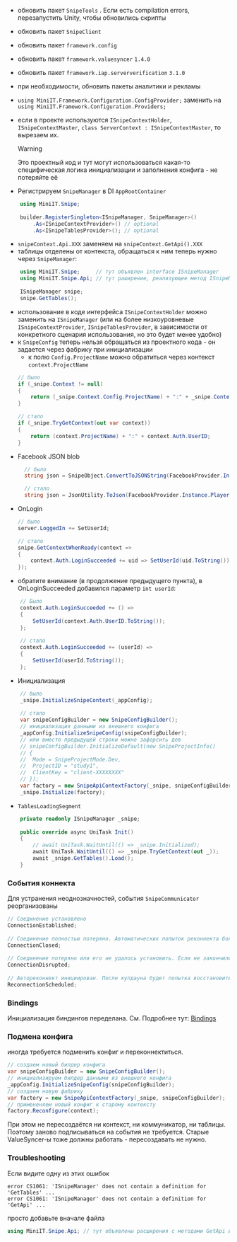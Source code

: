 - обновить пакет `SnipeTools` . Если есть compilation errors, перезапустить Unity, чтобы обновились скрипты
- обновить пакет `SnipeClient`
- обновить пакет `framework.config`
- обновить пакет `framework.valuesyncer` `1.4.0`
- обновить пакет `framework.iap.serververification` `3.1.0`
- при необходимости, обновить пакеты аналитики и рекламы
-  `using MiniIT.Framework.Configuration.ConfigProvider;` заменить на
  `using MiniIT.Framework.Configuration.Providers;`

- если в проекте используются `ISnipeContextHolder`, `ISnipeContextMaster`, `class ServerContext : ISnipeContextMaster`, то вырезаем их.
  > [!warning]
  > Это проектный код и тут могут использоваться какая-то специфическая логика инициализации и заполнения конфига - не потеряйте её
  
- Регистрируем `SnipeManager` в DI `AppRootContainer`
```cs
	using MiniIT.Snipe;
	
	builder.RegisterSingleton<ISnipeManager, SnipeManager>()
	    .As<ISnipeContextProvider>() // optional
	    .As<ISnipeTablesProvider>(); // optional
```
- `snipeContext.Api.XXX` заменяем на `snipeContext.GetApi().XXX`
- таблицы отделены от контекста, обращаться к ним теперь нужно через `SnipeManager`:
```cs
	using MiniIT.Snipe;     // тут объявлен interface ISnipeManager
	using MiniIT.Snipe.Api; // тут раширение, реализующее метод ISnipeManager.GetTables();
	
	ISnipeManager snipe;
	snipe.GetTables();
```
- использование в коде интерфейса `ISnipeContextHolder` можно заменить на `ISnipeManager` (или на более низкоуровневые `ISnipeContextProvider`, `ISnipeTablesProvider`, в зависимости от конкретного сценария использования, но это будет менее удобно)
- к `SnipeConfig` теперь нельзя обращаться из проектного кода - он задается через фабрику при инициализации
	- к полю `Config.ProjectName` можно обратиться через контекст `context.ProjectName`
	```cs
	// было
	if (_snipe.Context != null)
	{
	    return (_snipe.Context.Config.ProjectName) + ":" + _snipe.Context.Auth.UserID;
	}

	// стало
	if (_snipe.TryGetContext(out var context))
	{
	    return (context.ProjectName) + ":" + context.Auth.UserID;
	}
	```
- Facebook JSON blob
  ```cs
	// было
	string json = SnipeObject.ConvertToJSONString(FacebookProvider.Instance.PlayerProfile);

	// стало
	string json = JsonUtility.ToJson(FacebookProvider.Instance.PlayerProfile.ToObject());
	```
- OnLogin
	```cs
	// было 
	server.LoggedIn += SetUserId;
	
	// стало
	snipe.GetContextWhenReady(context =>
	{  
		context.Auth.LoginSucceeded += uid => SetUserId(uid.ToString());
	});
	```
- обратите внимание (в продолжение предыдущего пункта), в OnLoginSucceeded добавился параметр `int userId`:
```cs
	// Было
	context.Auth.LoginSucceeded += () =>
	{
	    SetUserId(context.Auth.UserID.ToString());
	};
	
	// стало
	context.Auth.LoginSucceeded += (userId) =>
	{
	    SetUserId(userId.ToString());
	};
```
- Инициализация
```cs
	// было
	_snipe.InitializeSnipeContext(_appConfig);
	
	// стало
	var snipeConfigBuilder = new SnipeConfigBuilder();
	// инициализация данными из внешнего конфига
	_appConfig.InitializeSnipeConfig(snipeConfigBuilder);
	// или вместо предыдущей строки можно зафорсить дев
	// snipeConfigBuilder.InitializeDefault(new SnipeProjectInfo()  
	// {  
	//  Mode = SnipeProjectMode.Dev,  
	//  ProjectID = "study1",  
	//  ClientKey = "client-XXXXXXXX"  
	// });
	var factory = new SnipeApiContextFactory(_snipe, snipeConfigBuilder);
	_snipe.Initialize(factory);
```
- `TablesLoadingSegment`
```cs
	private readonly ISnipeManager _snipe;
	
	public override async UniTask Init()  
	{  
	    // await UniTask.WaitUntil(() => _snipe.Initialized);
	    await UniTask.WaitUntil(() => _snipe.TryGetContext(out _));
	    await _snipe.GetTables().Load();
	}
```

### События коннекта
Для устранения неоднозначностей, события `SnipeCommunicator` реорганизованы
```cs
// Соединение установлено
ConnectionEstablished;  
  
// Соединение полностью потеряно. Автоматических попыток реконнекта больше не будет
ConnectionClosed;  
  
// Соединение потеряно или его не удалось установить. Если не закончились попытки, то будет автореконнект
ConnectionDisrupted;  
  
// Автореконнект инициирован. После кулдауна будет попытка восстановить соединение
ReconnectionScheduled;
```

### Bindings
Инициализация биндингов переделана. См. Подробнее тут: [Bindings](Bindings.md)

### Подмена конфига
иногда требуется подменить конфиг и переконнектиться.
```cs
// создаем новый билдер конфига
var snipeConfigBuilder = new SnipeConfigBuilder();
// инициализируем билдер данными из внешнего конфига
_appConfig.InitializeSnipeConfig(snipeConfigBuilder);
// создаем новую фабрику
var factory = new SnipeApiContextFactory(_snipe, snipeConfigBuilder);
// примененяем новый конфиг к старому контексту
factory.Reconfigure(context);
```
При этом не пересоздаётся ни контекст, ни коммуникатор, ни таблицы. Поэтому заново подписываться на события не требуется. Старые ValueSyncer-ы тоже должны работать - пересоздавать не нужно.


### Troubleshooting
Если видите одну из этих ошибок
```
error CS1061: 'ISnipeManager' does not contain a definition for 'GetTables' ...
error CS1061: 'ISnipeManager' does not contain a definition for 'GetApi' ...
```
просто добавьте вначале файла
```cs
using MiniIT.Snipe.Api; // тут объявлены расширения с методами GetApi и GetTables
```
